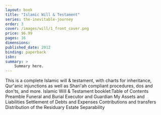 ```yaml
---
layout: book
title: "Islamic Will & Testament"
series: the-inevitable-journey
order: 3
cover: /images/will/1_front_cover.png
price: $6.99
pages: 16
dimensions:
published_date: 2012
binding: paperback
isbn:
summary: >
    Summary here.
---
```


This is a complete Islamic will & testament, with charts for inheritance, Qur'anic injunctions as well as Shari'ah compliant procedures, dos and don'ts, and more. Islamic Will & Testament booklet:Table of Contents Preamble Funeral and Burial Executor and Guardian My Assets and Liabilities Settlement of Debts and Expenses Contributions and transfers Distribution of the Residuary Estate Separability
